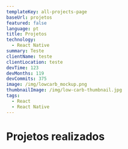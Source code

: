 ```yaml
---
templateKey: all-projects-page
baseUrl: projetos
featured: false
language: pt
title: Projetos
technology:
  - React Native
summary: Teste
clientName: teste
clientLocation: teste
devTime: 123
devMonths: 119
devCommits: 375
image: /img/lowcarb_mockup.png
thumbnailImage: /img/low-carb-thumbnail.jpg
tags:
  - React
  - React Native
---
```

# Projetos realizados
